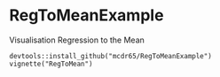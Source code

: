 # RegToMeanExample
Visualisation Regression to the Mean


```{r eval=FALSE}
devtools::install_github("mcdr65/RegToMeanExample")
vignette("RegToMean")
```

